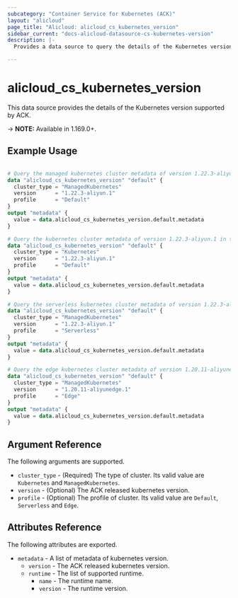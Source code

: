 ```yaml
---
subcategory: "Container Service for Kubernetes (ACK)"
layout: "alicloud"
page_title: "Alicloud: alicloud_cs_kubernetes_version"
sidebar_current: "docs-alicloud-datasource-cs-kubernetes-version"
description: |-
  Provides a data source to query the details of the Kubernetes version supported by ACK.

---
```


# alicloud\_cs\_kubernetes\_version

This data source provides the details of the Kubernetes version supported by ACK.

-> **NOTE:** Available in 1.169.0+.

## Example Usage

```terraform

# Query the managed kubernetes cluster metadata of version 1.22.3-aliyun.1 in the region specified by the client.
data "alicloud_cs_kubernetes_version" "default" {
  cluster_type = "ManagedKubernetes"
  version      = "1.22.3-aliyun.1"
  profile      = "Default"
}
output "metadata" {
  value = data.alicloud_cs_kubernetes_version.default.metadata
}

# Query the kubernetes cluster metadata of version 1.22.3-aliyun.1 in the region specified by the client.
data "alicloud_cs_kubernetes_version" "default" {
  cluster_type = "Kubernetes"
  version      = "1.22.3-aliyun.1"
  profile      = "Default"
}
output "metadata" {
  value = data.alicloud_cs_kubernetes_version.default.metadata
}

# Query the serverless kubernetes cluster metadata of version 1.22.3-aliyun.1 in the region specified by the client.
data "alicloud_cs_kubernetes_version" "default" {
  cluster_type = "ManagedKubernetes"
  version      = "1.22.3-aliyun.1"
  profile      = "Serverless"
}
output "metadata" {
  value = data.alicloud_cs_kubernetes_version.default.metadata
}

# Query the edge kubernetes cluster metadata of version 1.20.11-aliyunedge.1 in the region specified by the client.
data "alicloud_cs_kubernetes_version" "default" {
  cluster_type = "ManagedKubernetes"
  version      = "1.20.11-aliyunedge.1"
  profile      = "Edge"
}
output "metadata" {
  value = data.alicloud_cs_kubernetes_version.default.metadata
}

```

## Argument Reference

The following arguments are supported.

* `cluster_type` - (Required) The type of cluster. Its valid value are `Kubernetes` and `ManagedKubernetes`.
* `version` - (Optional) The ACK released kubernetes version. 
* `profile` - (Optional) The profile of cluster. Its valid value are `Default`, `Serverless` and `Edge`.

## Attributes Reference

The following attributes are exported.

* `metadata` - A list of metadata of kubernetes version.
  * `version` - The ACK released kubernetes version. 
  * `runtime` - The list of supported runtime.
    * `name` - The runtime name.
    * `version` - The runtime version.

    